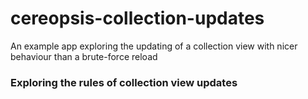 # cereopsis-collection-updates
An example app exploring the updating of a collection view with nicer behaviour than a brute-force reload

### Exploring the rules of collection view updates
